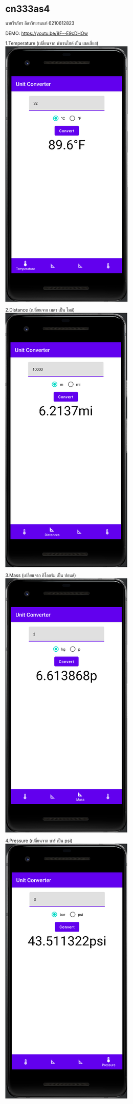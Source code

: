 # cn333as4
นายวีรภัทร ลีลาวิทยานนท์ 6210612823<br />

DEMO:
https://youtu.be/8F--E9cDHOw<br />

1.Temperature (เปลี่ยนจาก ฟาเรนไฮต์ เป็น เซลเซียส)<br />
![UI04](Pics/Temporature.png)<br />

2.Distance (เปลี่ยนจาก เมตร เป็น ไมล์)<br />
![UI01](Pics/Distance.png)<br />

3.Mass (เปลี่ยนจาก กิโลกรัม เป็น ปอนด์)<br />
![UI02](Pics/Mass.png)<br />

4.Pressure (เปลี่ยนจาก บาร์ เป็น psi) <br />
![UI03](Pics/Pressure.png)<br />
